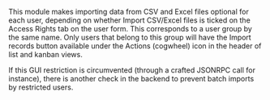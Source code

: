 This module makes importing data from CSV and Excel files optional for
each user, depending on whether Import CSV/Excel files is ticked on the
Access Rights tab on the user form. This corresponds to a user group by
the same name. Only users that belong to this group will have the Import
records button available under the Actions (cogwheel) icon in the header
of list and kanban views.

If this GUI restriction is circumvented (through a crafted JSONRPC call
for instance), there is another check in the backend to prevent batch
imports by restricted users.
